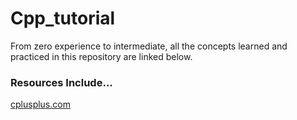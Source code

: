 # Cpp_tutorial
From zero experience to intermediate, all the concepts learned and practiced in this repository are linked below.

### Resources Include... 
[cplusplus.com](http://www.cplusplus.com/doc/tutorial/)

